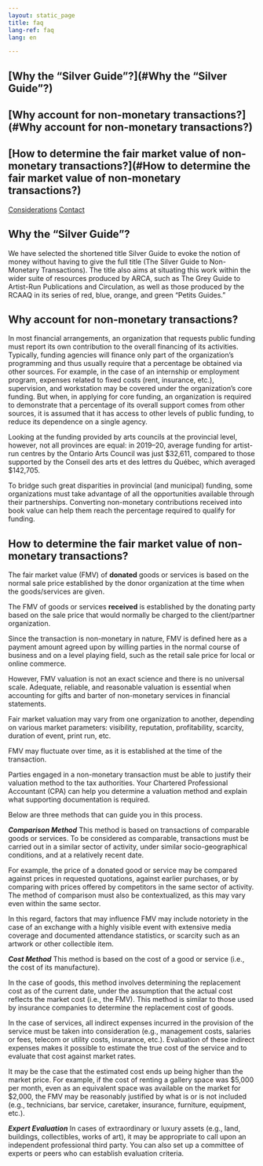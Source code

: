 ```yaml
---
layout: static_page
title: faq
lang-ref: faq
lang: en

---
```

## [Why the “Silver Guide”?](#Why the “Silver Guide”?) 
## [Why account for non-monetary transactions?](#Why account for non-monetary transactions?)
## [How to determine the fair market value of non-monetary transactions?](#How to determine the fair market value of non-monetary transactions?) 

[Considerations](#considerations)
[Contact](#contact)

## **Why the “Silver Guide”?**

We have selected the shortened title Silver Guide to evoke the notion of money without having to give the full title (The Silver Guide to Non-Monetary Transactions). The title also aims at situating this work within the wider suite of resources produced by ARCA, such as The Grey Guide to Artist-Run Publications and Circulation, as well as those produced by the RCAAQ in its series of red, blue, orange, and green “Petits Guides.”

## **Why account for non-monetary transactions?**

In most financial arrangements, an organization that requests public funding must report its own contribution to the overall financing of its activities. Typically, funding agencies will finance only part of the organization’s programming and thus usually require that a percentage be obtained via other sources. For example, in the case of an internship or employment program, expenses related to fixed costs (rent, insurance, etc.), supervision, and workstation may be covered under the organization’s core funding. But when, in applying for core funding, an organization is required to demonstrate that a percentage of its overall support comes from other sources, it is assumed that it has access to other levels of public funding, to reduce its dependence on a single agency.

Looking at the funding provided by arts councils at the provincial level, however, not all provinces are equal: in 2019–20, average funding for artist-run centres by the Ontario Arts Council was just $32,611, compared to those supported by the Conseil des arts et des lettres du Québec, which averaged $142,705.

To bridge such great disparities in provincial (and municipal) funding, some organizations must take advantage of all the opportunities available through their partnerships. Converting non-monetary contributions received into book value can help them reach the percentage required to qualify for funding.

## **How to determine the fair market value of non-monetary transactions?**

The fair market value (FMV) of **donated** goods or services is based on the normal sale price established by the donor organization at the time when the goods/services are given.

The FMV of goods or services **received** is established by the donating party based on the sale price that would normally be charged to the client/partner organization.

Since the transaction is non-monetary in nature, FMV is defined here as a payment amount agreed upon by willing parties in the normal course of business and on a level playing field, such as the retail sale price for local or online commerce.

However, FMV valuation is not an exact science and there is no universal scale. Adequate, reliable, and reasonable valuation is essential when accounting for gifts and barter of non-monetary services in financial statements.

Fair market valuation may vary from one organization to another, depending on various market parameters: visibility, reputation, profitability, scarcity, duration of event, print run, etc.

FMV may fluctuate over time, as it is established at the time of the transaction.

Parties engaged in a non-monetary transaction must be able to justify their valuation method to the tax authorities. Your Chartered Professional Accountant (CPA) can help you determine a valuation method and explain what supporting documentation is required.

Below are three methods that can guide you in this process.

***Comparison Method***
This method is based on transactions of comparable goods or services. To be considered as comparable, transactions must be carried out in a similar sector of activity, under similar socio-geographical conditions, and at a relatively recent date.

For example, the price of a donated good or service may be compared against prices in requested quotations, against earlier purchases, or by comparing with prices offered by competitors in the same sector of activity. The method of comparison must also be contextualized, as this may vary even within the same sector.

In this regard, factors that may influence FMV may include notoriety in the case of an exchange with a highly visible event with extensive media coverage and documented attendance statistics, or scarcity such as an artwork or other collectible item.

***Cost Method***
This method is based on the cost of a good or service (i.e., the cost of its manufacture).

In the case of goods, this method involves determining the replacement cost as of the current date, under the assumption that the actual cost reflects the market cost (i.e., the FMV). This method is similar to those used by insurance companies to determine the replacement cost of goods.

In the case of services, all indirect expenses incurred in the provision of the service must be taken into consideration (e.g., management costs, salaries or fees, telecom or utility costs, insurance, etc.). Evaluation of these indirect expenses makes it possible to estimate the true cost of the service and to evaluate that cost against market rates.

It may be the case that the estimated cost ends up being higher than the market price. For example, if the cost of renting a gallery space was $5,000 per month, even as an equivalent space was available on the market for $2,000, the FMV may be reasonably justified by what is or is not included (e.g., technicians, bar service, caretaker, insurance, furniture, equipment, etc.).

***Expert Evaluation***
In cases of extraordinary or luxury assets (e.g., land, buildings, collectibles, works of art), it may be appropriate to call upon an independent professional third party. You can also set up a committee of experts or peers who can establish evaluation criteria.

